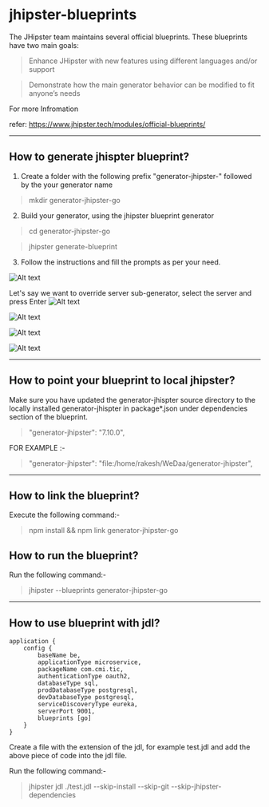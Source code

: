# jhipster-blueprints

The JHipster team maintains several official blueprints. These blueprints have two main goals:

   > Enhance JHipster with new features using different languages and/or support

   > Demonstrate how the main generator behavior can be modified to fit anyone’s needs

For more Infromation

refer: https://www.jhipster.tech/modules/official-blueprints/

---
## How to generate jhispter blueprint?

1) Create a folder with the following prefix "generator-jhipster-" followed by the your generator name 

> mkdir generator-jhipster-go

2) Build your generator, using the jhipster blueprint generator

> cd generator-jhipster-go

> jhipster generate-blueprint

3) Follow the instructions and fill the prompts as per your need.

![Alt text](https://i.imgur.com/yV91YGd.png)

Let's say we want to override server sub-generator, select the server and press Enter
![Alt text](https://i.imgur.com/D5zNonh.png)

![Alt text](https://i.imgur.com/I4UnclC.png)

![Alt text](https://i.imgur.com/upBLebw.png)

![Alt text](https://i.imgur.com/oraYxUt.png)

---
## How to point your blueprint to local jhipster?

Make sure you have updated the generator-jhispter source directory
to the locally installed generator-jhispter in package*.json under dependencies section of the blueprint.

> "generator-jhipster": "7.10.0",


FOR EXAMPLE :-


> "generator-jhipster": "file:/home/rakesh/WeDaa/generator-jhipster",

---

## How to link the blueprint?

Execute the following command:-

> npm install && npm link generator-jhipster-go 

## How to run the blueprint?
Run the following command:-

> jhipster --blueprints generator-jhipster-go
 
 ---
## How to use blueprint with jdl?

```
application {
    config {
        baseName be,
        applicationType microservice,
        packageName com.cmi.tic,
        authenticationType oauth2,
        databaseType sql,
        prodDatabaseType postgresql,
        devDatabaseType postgresql,
        serviceDiscoveryType eureka,
        serverPort 9001,
        blueprints [go]
    } 
}
```

Create a file  with the extension of the jdl, for example test.jdl 
and add the above piece of code into the jdl file.

Run the following command:-
> jhipster jdl ./test.jdl --skip-install --skip-git --skip-jhipster-dependencies
